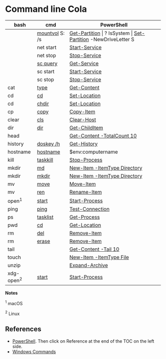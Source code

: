 # Command line Cola

|bash |cmd |PowerShell|
|---|---|---|
||[mountvol](https://docs.microsoft.com/windows-server/administration/windows-commands/mountvol) S: /s|[Get-Partition](https://docs.microsoft.com/powershell/module/storage/get-partition) \| ? IsSystem \| [Set-Partition](https://docs.microsoft.com/powershell/module/storage/set-partition) -NewDriveLetter S|
||net start|[Start-Service](https://docs.microsoft.com/powershell/module/Microsoft.PowerShell.Management/Start-Service)
||net stop|[Stop-Service](https://docs.microsoft.com/powershell/module/Microsoft.PowerShell.Management/Stop-Service)
||[sc query](https://docs.microsoft.com/windows-server/administration/windows-commands/sc-query)|[Get-Service](https://docs.microsoft.com/powershell/module/Microsoft.PowerShell.Management/Get-Service)|
||sc start|[Start-Service](https://docs.microsoft.com/powershell/module/Microsoft.PowerShell.Management/Start-Service)
||sc stop|[Stop-Service](https://docs.microsoft.com/powershell/module/Microsoft.PowerShell.Management/Stop-Service)
|cat|[type](https://docs.microsoft.com/windows-server/administration/windows-commands/type)|[Get-Content](https://docs.microsoft.com/powershell/module/Microsoft.PowerShell.Management/Get-Content)|
|cd|[cd](https://docs.microsoft.com/windows-server/administration/windows-commands/cd)|[Set-Location](https://docs.microsoft.com/powershell/module/Microsoft.PowerShell.Management/Set-Location)|
|cd|[chdir](https://docs.microsoft.com/windows-server/administration/windows-commands/chdir_1)|[Set-Location](https://docs.microsoft.com/powershell/module/Microsoft.PowerShell.Management/Set-Location)|
|cp|[copy](https://docs.microsoft.com/windows-server/administration/windows-commands/copy)|[Copy-Item](https://docs.microsoft.com/powershell/module/microsoft.powershell.management/copy-item)|
|clear|[cls](https://docs.microsoft.com/windows-server/administration/windows-commands/cls)|[Clear-Host](https://docs.microsoft.com/powershell/module/microsoft.powershell.core/functions/clear-host)|
|dir|[dir](https://docs.microsoft.com/windows-server/administration/windows-commands/dir)|[Get-ChildItem](https://docs.microsoft.com/powershell/module/microsoft.powershell.management/get-childitem)|
|head||[Get-Content -TotalCount 10](https://docs.microsoft.com/powershell/module/Microsoft.PowerShell.Management/Get-Content)|
|history|[doskey /h](https://docs.microsoft.com/windows-server/administration/windows-commands/doskey)|[Get-History](https://docs.microsoft.com/powershell/module/Microsoft.PowerShell.Core/Get-History)|
|hostname|[hostname](https://docs.microsoft.com/windows-server/administration/windows-commands/hostname)|$env:computername|
|kill|[taskkill](https://docs.microsoft.com/windows-server/administration/windows-commands/taskkill)|[Stop-Process](https://docs.microsoft.com/powershell/module/Microsoft.PowerShell.Management/Stop-Process)|
|mkdir|[md](https://docs.microsoft.com/windows-server/administration/windows-commands/md)|[New-Item -ItemType Directory](https://docs.microsoft.com/powershell/module/microsoft.powershell.management/new-item)|
|mkdir|[mkdir](https://docs.microsoft.com/windows-server/administration/windows-commands/mkdir)|[New-Item -ItemType Directory](https://docs.microsoft.com/powershell/module/microsoft.powershell.management/new-item)|
|mv|[move](https://docs.microsoft.com/windows-server/administration/windows-commands/move)|[Move-Item](https://docs.microsoft.com/powershell/module/microsoft.powershell.management/move-item)|
|mv|[ren](https://docs.microsoft.com/windows-server/administration/windows-commands/ren)|[Rename-Item](https://docs.microsoft.com/powershell/module/microsoft.powershell.management/rename-item)|
|open<sup>1</sup>|[start](https://docs.microsoft.com/windows-server/administration/windows-commands/start)|[Start-Process](https://docs.microsoft.com/powershell/module/microsoft.powershell.management/start-process)|
|ping|[ping](https://docs.microsoft.com/windows-server/administration/windows-commands/ping)|[Test-Connection](https://docs.microsoft.com/powershell/module/microsoft.powershell.management/test-connection)|
|ps|[tasklist](https://docs.microsoft.com/windows-server/administration/windows-commands/tasklist)|[Get-Process](https://docs.microsoft.com/powershell/module/Microsoft.PowerShell.Management/Get-Process)|
|pwd|[cd](https://docs.microsoft.com/windows-server/administration/windows-commands/cd)|[Get-Location](https://docs.microsoft.com/powershell/module/microsoft.powershell.management/get-location)|
|rm|[del](https://docs.microsoft.com/windows-server/administration/windows-commands/del)|[Remove-Item](https://docs.microsoft.com/powershell/module/microsoft.powershell.management/remove-item)|
|rm|[erase](https://docs.microsoft.com/windows-server/administration/windows-commands/erase)|[Remove-Item](https://docs.microsoft.com/powershell/module/microsoft.powershell.management/remove-item)|
|tail||[Get-Content -Tail 10](https://docs.microsoft.com/powershell/module/Microsoft.PowerShell.Management/Get-Content)|
|touch||[New-Item -ItemType File](https://docs.microsoft.com/powershell/module/microsoft.powershell.management/new-item)|
|unzip||[Expand-Archive](https://docs.microsoft.com/powershell/module/Microsoft.PowerShell.Archive/Expand-Archive)|
|xdg-open<sup>2</sup>|[start](https://docs.microsoft.com/windows-server/administration/windows-commands/start)|[Start-Process](https://docs.microsoft.com/powershell/module/microsoft.powershell.management/start-process)|

**Notes**

<sup>1</sup> macOS

<sup>2</sup> Linux

## References

- [PowerShell](https://docs.microsoft.com/powershell/scripting/overview). Then click on Reference at the end of the TOC on the left side.
- [Windows Commands](https://docs.microsoft.com/en-us/windows-server/administration/windows-commands/windows-commands)
